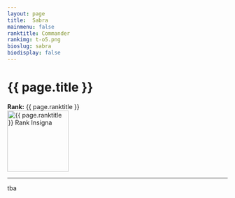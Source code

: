 ```yaml
---
layout: page
title:  Sabra
mainmenu: false
ranktitle: Commander
rankimg: t-o5.png
bioslug: sabra
biodisplay: false
---
```

# {{ page.title }}
**Rank:** {{ page.ranktitle }}  
<img src="//img.sigma-division.com/ranks/{{ page.rankimg }}" width="140" class="img-fluid" alt="{{ page.ranktitle }} Rank Insigna">  

---
tba